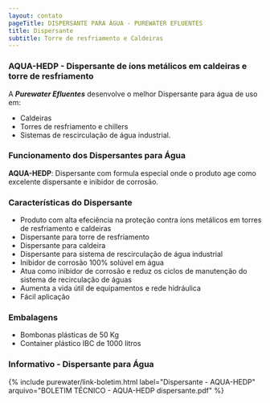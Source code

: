 ```yaml
---
layout: contato
pageTitle: DISPERSANTE PARA ÁGUA - PUREWATER EFLUENTES  
title: Dispersante  
subtitle: Torre de resfriamento e Caldeiras 
---
```


### **AQUA-HEDP - Dispersante de íons metálicos em caldeiras e torre de resfriamento**

>
A ***Purewater Efluentes*** desenvolve o melhor Dispersante para água de uso em: 
- Caldeiras
- Torres de resfriamento e chillers
- Sistemas de rescirculação de água industrial.
>

### **Funcionamento dos Dispersantes para Água**

**AQUA-HEDP**: Dispersante com formula especial onde o produto age como excelente dispersante e inibidor de corrosão.

### **Características do Dispersante**

- Produto com alta efeciência na proteção contra íons metálicos em torres de resfriamento e caldeiras
- Dispersante para torre de resfriamento
- Dispersante para caldeira
- Dispersante para sistema de rescirculação de água industrial
- Inibidor de corrosão 100% solúvel em água
- Atua como inibidor de corrosão e reduz os ciclos de manutenção do sistema de recirculação de águas
- Aumenta a vida útil de equipamentos e rede hidráulica
- Fácil aplicação


### **Embalagens**

- Bombonas plásticas de 50 Kg
- Container plástico IBC de 1000 litros

### **Informativo - Dispersante para Água**

{% include purewater/link-boletim.html label="Dispersante - AQUA-HEDP" arquivo="BOLETIM TÉCNICO - AQUA-HEDP dispersante.pdf" %}


